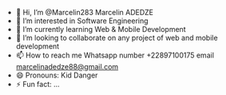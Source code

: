 - 👋 Hi, I’m @Marcelin283 Marcelin ADEDZE
- 👀 I’m interested in Software Engineering 
- 🌱 I’m currently learning Web & Mobile Development
- 💞️ I’m looking to collaborate on any project of web and mobile development
- 📫 How to reach me  Whatsapp number +22897100175 email marcelinadedze88@gmail.com
- 😄 Pronouns: Kid Danger
- ⚡ Fun fact: ...

<!---
Marcelin283/Marcelin283 is a ✨ special ✨ repository because its `README.md` (this file) appears on your GitHub profile.
You can click the Preview link to take a look at your changes.
--->

